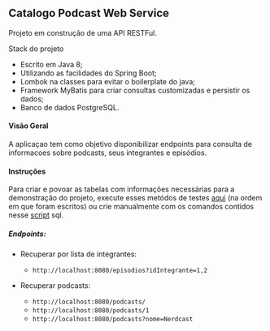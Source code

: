 ## Catalogo Podcast Web Service

Projeto em construção de uma API RESTFul.

Stack do projeto
  - Escrito em Java 8;
  - Utilizando as facilidades do Spring Boot;
  - Lombok na classes para evitar o boilerplate do java;
  - Framework MyBatis para criar consultas customizadas e persistir os dados;
  - Banco de dados PostgreSQL.

#### Visão Geral

A aplicaçao tem como objetivo disponibilizar endpoints para consulta de informacoes sobre podcasts, seus integrantes e episódios. 

#### Instruções

Para criar e povoar as tabelas com informações necessárias para a demonstração do projeto, execute esses metódos de testes [aqui](https://github.com/edivaldorsj/catalogo-podcasts-ws/blob/master/src/test/java/br/com/edivaldorsj/db/CriadorTabelasTest.java) (na ordem em que foram escritos) ou crie manualmente com os comandos contidos nesse [script](https://github.com/edivaldorsj/catalogo-podcasts-ws/blob/master/script_create_tables.sql) sql.  

##### Endpoints: 

- Recuperar por lista de integrantes:
  - `http://localhost:8080/episodios?idIntegrante=1,2`

- Recuperar podcasts: 
  - `http://localhost:8080/podcasts/`
  - `http://localhost:8080/podcasts/1`
  - `http://localhost:8080/podcasts?nome=Nerdcast`



